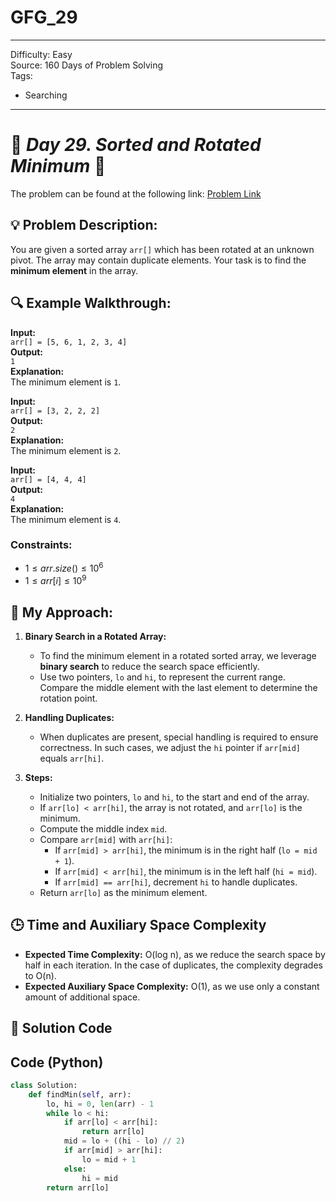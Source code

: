 # GFG_29
---
Difficulty: Easy  
Source: 160 Days of Problem Solving  
Tags:
  - Searching
---

# 🚀 _Day 29. Sorted and Rotated Minimum_ 🧠


The problem can be found at the following link: [Problem Link](https://www.geeksforgeeks.org/batch/gfg-160-problems/track/searching-gfg-160/problem/minimum-element-in-a-sorted-and-rotated-array3611)


## 💡 **Problem Description:**

You are given a sorted array `arr[]` which has been rotated at an unknown pivot. The array may contain duplicate elements. Your task is to find the **minimum element** in the array.

## 🔍 **Example Walkthrough:**

**Input:**  
`arr[] = [5, 6, 1, 2, 3, 4]`  
**Output:**  
`1`  
**Explanation:**  
The minimum element is `1`.

**Input:**  
`arr[] = [3, 2, 2, 2]`  
**Output:**  
`2`  
**Explanation:**  
The minimum element is `2`.

**Input:**  
`arr[] = [4, 4, 4]`  
**Output:**  
`4`  
**Explanation:**  
The minimum element is `4`.

### Constraints:
- $`1 ≤ arr.size() ≤ 10^6`$
- $`1 ≤ arr[i] ≤ 10^9`$


## 🎯 **My Approach:**

1. **Binary Search in a Rotated Array:**  
   - To find the minimum element in a rotated sorted array, we leverage **binary search** to reduce the search space efficiently.
   - Use two pointers, `lo` and `hi`, to represent the current range. Compare the middle element with the last element to determine the rotation point.

2. **Handling Duplicates:**  
   - When duplicates are present, special handling is required to ensure correctness. In such cases, we adjust the `hi` pointer if `arr[mid]` equals `arr[hi]`.

3. **Steps:**  
   - Initialize two pointers, `lo` and `hi`, to the start and end of the array.  
   - If `arr[lo] < arr[hi]`, the array is not rotated, and `arr[lo]` is the minimum.  
   - Compute the middle index `mid`.  
   - Compare `arr[mid]` with `arr[hi]`:  
     - If `arr[mid] > arr[hi]`, the minimum is in the right half (`lo = mid + 1`).  
     - If `arr[mid] < arr[hi]`, the minimum is in the left half (`hi = mid`).  
     - If `arr[mid] == arr[hi]`, decrement `hi` to handle duplicates.  
   - Return `arr[lo]` as the minimum element.


## 🕒 **Time and Auxiliary Space Complexity** 

- **Expected Time Complexity:** O(log n), as we reduce the search space by half in each iteration. In the case of duplicates, the complexity degrades to O(n).  
- **Expected Auxiliary Space Complexity:** O(1), as we use only a constant amount of additional space.

## 📝 **Solution Code**
## Code (Python)

```python
class Solution:
    def findMin(self, arr):
        lo, hi = 0, len(arr) - 1
        while lo < hi:
            if arr[lo] < arr[hi]:
                return arr[lo]
            mid = lo + ((hi - lo) // 2)
            if arr[mid] > arr[hi]:
                lo = mid + 1
            else:
                hi = mid
        return arr[lo]
```
